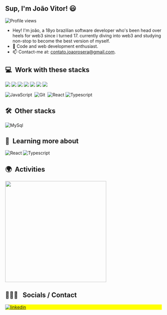 ## Sup, I'm João Vitor! 😃

<p align="left"> <img src="https://komarev.com/ghpvc/?username=joaorosera&color=blue" alt="Profile views" /> </p>

- Hey! I'm joão, a 18yo brazilian software developer who's been head over heels for web3 since i turned 17. currently diving into web3 and studying non-stop to become the best version of myself.
- 🌱 Code and web development enthusiast.
- 📫 Contact-me at: contato.joaorosera@gmail.com.

  
## 💻 &nbsp;Work with these stacks

<img src="https://img.shields.io/badge/JavaScript-000000.svg?style=for-the-badge&logo=javascript&logoColor=F7E017"> 
<img src="https://img.shields.io/badge/TypeScript-000000.svg?style=for-the-badge&logo=typescript&logoColor=3178C6"> 
<img src="https://img.shields.io/badge/HTML5-F26624.svg?style=for-the-badge&logo=html5&logoColor=white"> 
<img src="https://img.shields.io/badge/CSS-2465F1.svg?style=for-the-badge&logo=CSS3&logoColor=white">  
<img src="https://img.shields.io/badge/Git-%23F05033.svg?style=for-the-badge&logo=git&logoColor=white">  
<img src="https://img.shields.io/badge/Node.Js-%339933.svg?style=for-the-badge&logo=node.jst&logoColor=#339933">  
<img src="https://img.shields.io/badge/React-000000.svg?style=for-the-badge&logo=react&logoColor=61DAFB"> 

![JavaScript](https://img.shields.io/badge/-JavaScript-05122A?style=flat&logo=javascript)&nbsp;
![Git](https://img.shields.io/badge/-Git-05122A?style=flat&logo=git)&nbsp;
![React](https://img.shields.io/badge/-React-05122A?style=flat&logo=react)
![Typescript](https://img.shields.io/badge/-Typescript-05122A?style=flat&logo=typescript)

## 🛠 &nbsp;Other stacks

![MySql](https://img.shields.io/badge/-MySQL-05122A?style=flat&logo=mysql)&nbsp;

## 📔 &nbsp;Learning more about

![React](https://img.shields.io/badge/-React-05122A?style=flat&logo=react)
![Typescript](https://img.shields.io/badge/-Typescript-05122A?style=flat&logo=typescript)

## 🌍 &nbsp;Activities
<p align="left">
      <img width=325  src="https://github-readme-stats.vercel.app/api/top-langs/?username=joaorosera&hide=c%23,powershell,Mathematica,Ruby,Objective-C,Objective-C%2b%2b,Cuda&title_color=61dafb&text_color=ffffff&icon_color=61dafb&bg_color=20232a&langs_count=8&layout=compact&border_color=61dafb&hide_border=true" />
</p>

 ## 👩🏽‍💻 &nbsp; Socials / Contact

<p align="left" style="background:yellow">
  <a href="https://linkedin.com/in/joaorosera" target="_blank">
    <img align="center" src="https://img.shields.io/badge/-joaorosera-05122A?style=flat&logo=linkedin" alt="linkedin"/>
  </a>
</p>

